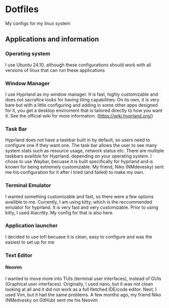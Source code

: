 # Dotfiles


My configs for my linux system

## Applications and information

### Operating system

I use Ubuntu 24.10, although these configurations should work with all versions of linux that can run these applications

### Window Manager

I use Hyprland as my window manager. It is fast, highly customizable and does not sacrafice looks for having tiling capabilities. On its own, it is very bare but with a little configuring and adding in some other apps designed for it, you get a desktop enviroment that is tailored directly to how you want it. See the official wiki for more information. (https://wiki.hyprland.org/)

### Task Bar 

Hyprland does not have a taskbar built in by default, so users need to configure one if they want one. The task bar allows the user to see many system stats such as resource usage, network status etc. There are multiple taskbars availible for Hyprland, depending on your operating system. I chose to use Waybar, becuase it is built specifically for hyprland and is known for being extremely customizable. My friend, Niko (NMdevesky) sent me his configuration for it after I tried (and failed) to make my own.

### Terminal Emulator

I wanted something customizable and fast, so there were a few options availible to me. Currently, I am using kitty, which is the reccommended emulator for hyprland. It is very fast and very customizable. Prior to using kitty, I used Alacritty. My config for that is also here.

### Application launcher

I decided to use tofi becuase it is clean, easy to configure and was the easiest to set up for me

### Text Editor

#### Neovim

I wanted to move more into TUIs (terminal user interfaces), instead of GUIs (Graphical user interfaces). Originally, I used nano, but it was not clean looking at all and it did not work as a full fletched IDE/code editor. Next, I used Vim, but it had the same problems. A few months ago, my friend Niko (NMedvesky on GitHub) sent me his Neovim
